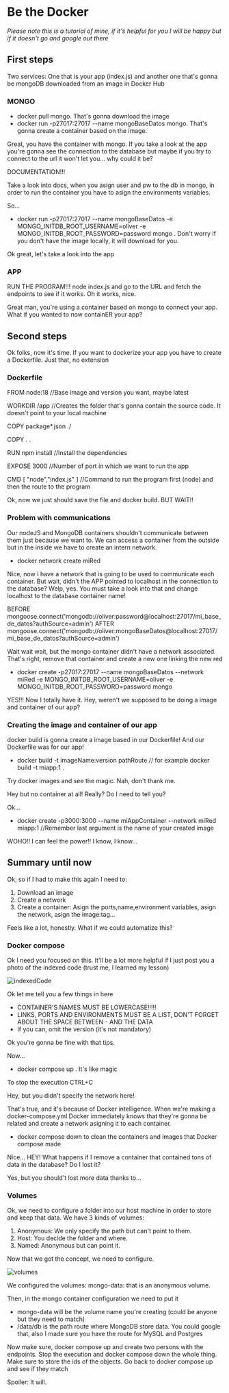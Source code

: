 # Be the Docker

*Please note this is a tutorial of mine, if it's helpful for you I will be happy but if it doesn't go and google out there*

## First steps

Two services: One that is your app (index.js) and another one that's gonna be mongoDB downloaded from an image in Docker Hub

### MONGO

- docker pull mongo. That's gonna download the image
- docker run -p27017:27017 --name mongoBaseDatos mongo. That's gonna create a container based on the image.

Great, you have the container with mongo. If you take a look at the app you're gonna see the connection to the database but maybe if you try to connect to the url it won't let you... why could it be?

DOCUMENTATION!!!

Take a look into docs, when you asign user and pw to the db in mongo, in order to run the container you have to asign the environments variables.

So...

- docker run -p27017:27017 --name mongoBaseDatos -e MONGO_INITDB_ROOT_USERNAME=oliver -e MONGO_INITDB_ROOT_PASSWORD=password mongo . Don't worry if you don't have the image locally, it will download for you.

Ok great, let's take a look into the app

### APP

RUN THE PROGRAM!!! node index.js and go to the URL and fetch the endpoints to see if it works. Oh it works, nice.

Great man, you're using a container based on mongo to connect your app. What if you wanted to now containER your app?

## Second steps

Ok folks, now it's time. If you want to dockerize your app you have to create a Dockerfile. Just that, no extension

### Dockerfile

FROM node:18 //Base image and version you want, maybe latest

WORKDIR /app //Creates the folder that's gonna contain the source code. It doesn't point to your local machine

COPY package*.json ./

COPY . .

RUN npm install //Install the dependencies

EXPOSE 3000 //Number of port in which we want to run the app

CMD [ "node","index.js" ] //Command to run the program first (node) and then the route to the program

Ok, now we just should save the file and docker build. BUT WAIT!!

### Problem with communications

Our nodeJS and MongoDB containers shouldn't communicate between them just because we want to. We can access a container from the outside but in the inside we have to create an intern network.

- docker network create miRed

Nice, now I have a network that is going to be used to communicate each container. But wait, didn't the APP pointed to localhost in the connection to the database? Welp, yes. You must take a look into that and change localhost to the database container name!

BEFORE mongoose.connect('mongodb://oliver:password@localhost:27017/mi_base_de_datos?authSource=admin')
AFTER mongoose.connect('mongodb://oliver:mongoBaseDatos@localhost:27017/mi_base_de_datos?authSource=admin')

Wait wait wait, but the mongo container didn't have a network associated. That's right, remove that container and create a new one linking the new red

- docker create -p27017:27017 --name mongoBaseDatos --network miRed -e MONGO_INITDB_ROOT_USERNAME=oliver -e MONGO_INITDB_ROOT_PASSWORD=password mongo

YES!!! Now I totally have it. Hey, weren't we supposed to be doing a image and container of our app?

### Creating the image and container of our app

docker build is gonna create a image based in our Dockerfile! And our Dockerfile was for our app!

- docker build -t imageName:version pathRoute // for example docker build -t miapp:1 .

Try docker images and see the magic. Nah, don't thank me.

Hey but no container at all! Really? Do I need to tell you? 

Ok... 

- docker create -p3000:3000 --name miAppContainer --network miRed miapp:1 //Remember last argument is the name of your created image

WOHO!! I can feel the power!! I know, I know...

## Summary until now

Ok, so if I had to make this again I need to:

1. Download an image
2. Create a network
3. Create a container: Asign the ports,name,environment variables, asign the network, asign the image:tag...

Feels like a lot, honestly. What if we could automatize this?

### Docker compose

Ok I need you focused on this. It'll be a lot more helpful if I just post you a photo of the indexed code (trust me, I learned my lesson)

 ![indexedCode](indexedCode.png)

 Ok let me tell you a few things in here

 - CONTAINER'S NAMES MUST BE LOWERCASE!!!!!
 - LINKS, PORTS AND ENVIRONMENTS MUST BE A LIST, DON'T FORGET ABOUT THE SPACE BETWEEN - AND THE DATA
 - If you can, omit the version (it's not mandatory)

 Ok you're gonna be fine with that tips.

 Now...

 - docker compose up . It's like magic
 
 To stop the execution CTRL+C

Hey, but you didn't specify the network here!

That's true, and it's because of Docker intelligence. When we're making a docker-compose.yml Docker immediately knows that they're gonna be related and create a network asigning it to each container.

 - docker compose down to clean the containers and images that Docker compose made

Nice... HEY! What happens if I remove a container that contained tons of data in the database? Do I lost it?

Yes, but you should't lost more data thanks to...

### Volumes

Ok, we need to configure a folder into our host machine in order to store and keep that data. We have 3 kinds of volumes:

1. Anonymous: We only specify the path but can't point to them.
2. Host: You decide the folder and where.
3. Named: Anonymous but can point it.

Now that we got the concept, we need to configure.

![volumes](volumes.png)

We configured the volumes: mongo-data: that is an anonymous volume.

Then, in the mongo container configuration we need to put it

- mongo-data will be the volume name you're creating (could be anyone but they need to match)
- /data/db is the path route where MongoDB store data. You could google that, also I made sure you have the route for MySQL and Postgres

Now make sure, docker compose up and create two persons with the endpoints. Stop the execution and docker compose down the whole thing. Make sure to store the ids of the objects. Go back to docker compose up and see if they match

Spoiler: It will.

